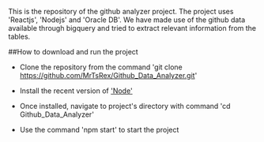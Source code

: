 This is the repository of the github analyzer project. The project uses 'Reactjs', 'Nodejs' and 'Oracle DB'. We have made use of the github data available through bigquery and tried to extract relevant information from the tables. 

##How to download and run the project

 - Clone the repository from the command 'git clone https://github.com/MrTsRex/Github_Data_Analyzer.git'

 - Install the recent version of ['Node'](https://nodejs.org/en/)

 - Once installed, navigate to project's directory with command 'cd Github_Data_Analyzer'

 - Use the command 'npm start' to start the project